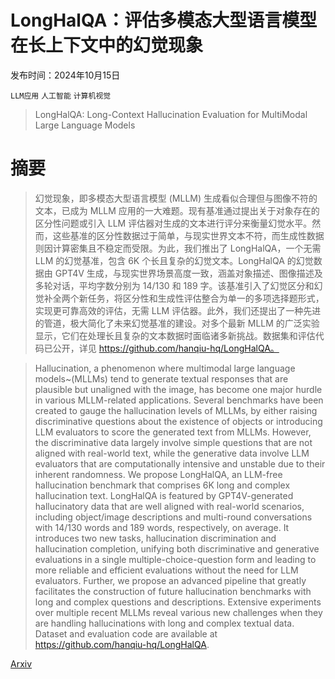 # LongHalQA：评估多模态大型语言模型在长上下文中的幻觉现象

发布时间：2024年10月15日

`LLM应用` `人工智能` `计算机视觉`

> LongHalQA: Long-Context Hallucination Evaluation for MultiModal Large Language Models

# 摘要

> 幻觉现象，即多模态大型语言模型 (MLLM) 生成看似合理但与图像不符的文本，已成为 MLLM 应用的一大难题。现有基准通过提出关于对象存在的区分性问题或引入 LLM 评估器对生成的文本进行评分来衡量幻觉水平。然而，这些基准的区分性数据过于简单，与现实世界文本不符，而生成性数据则因计算密集且不稳定而受限。为此，我们推出了 LongHalQA，一个无需 LLM 的幻觉基准，包含 6K 个长且复杂的幻觉文本。LongHalQA 的幻觉数据由 GPT4V 生成，与现实世界场景高度一致，涵盖对象描述、图像描述及多轮对话，平均字数分别为 14/130 和 189 字。该基准引入了幻觉区分和幻觉补全两个新任务，将区分性和生成性评估整合为单一的多项选择题形式，实现更可靠高效的评估，无需 LLM 评估器。此外，我们还提出了一种先进的管道，极大简化了未来幻觉基准的建设。对多个最新 MLLM 的广泛实验显示，它们在处理长且复杂的文本数据时面临诸多新挑战。数据集和评估代码已公开，详见 https://github.com/hanqiu-hq/LongHalQA。

> Hallucination, a phenomenon where multimodal large language models~(MLLMs) tend to generate textual responses that are plausible but unaligned with the image, has become one major hurdle in various MLLM-related applications. Several benchmarks have been created to gauge the hallucination levels of MLLMs, by either raising discriminative questions about the existence of objects or introducing LLM evaluators to score the generated text from MLLMs. However, the discriminative data largely involve simple questions that are not aligned with real-world text, while the generative data involve LLM evaluators that are computationally intensive and unstable due to their inherent randomness. We propose LongHalQA, an LLM-free hallucination benchmark that comprises 6K long and complex hallucination text. LongHalQA is featured by GPT4V-generated hallucinatory data that are well aligned with real-world scenarios, including object/image descriptions and multi-round conversations with 14/130 words and 189 words, respectively, on average. It introduces two new tasks, hallucination discrimination and hallucination completion, unifying both discriminative and generative evaluations in a single multiple-choice-question form and leading to more reliable and efficient evaluations without the need for LLM evaluators. Further, we propose an advanced pipeline that greatly facilitates the construction of future hallucination benchmarks with long and complex questions and descriptions. Extensive experiments over multiple recent MLLMs reveal various new challenges when they are handling hallucinations with long and complex textual data. Dataset and evaluation code are available at https://github.com/hanqiu-hq/LongHalQA.

[Arxiv](https://arxiv.org/abs/2410.09962)